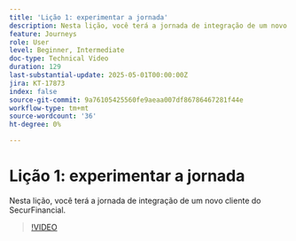 ```yaml
---
title: 'Lição 1: experimentar a jornada'
description: Nesta lição, você terá a jornada de integração de um novo cliente do SecurFinancial.
feature: Journeys
role: User
level: Beginner, Intermediate
doc-type: Technical Video
duration: 129
last-substantial-update: 2025-05-01T00:00:00Z
jira: KT-17873
index: false
source-git-commit: 9a76105425560fe9aeaa007df86786467281f44e
workflow-type: tm+mt
source-wordcount: '36'
ht-degree: 0%

---
```



# Lição 1: experimentar a jornada

Nesta lição, você terá a jornada de integração de um novo cliente do SecurFinancial.

>[!VIDEO](https://video.tv.adobe.com/v/3457827/?learn=on&enablevpops)
